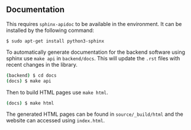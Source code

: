 ## Documentation

This requires `sphinx-apidoc` to be available in the environment. It can be installed by the following command:
```
$ sudo apt-get install python3-sphinx 
```
To automatically generate documentation for the backend software using sphinx use `make api` in `backend/docs`. This will update the `.rst` files with recent changes in the library.

```bash
(backend) $ cd docs
(docs) $ make api
```
Then to build HTML pages use `make html`.
```bash
(docs) $ make html
```
The generated HTML pages can be found in `source/_build/html` and the website can accessed using `index.html`.
